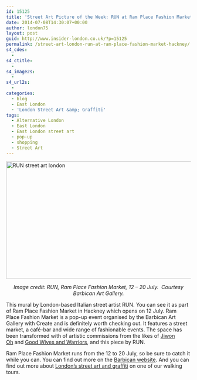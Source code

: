 ```yaml
---
id: 15125
title: 'Street Art Picture of the Week: RUN at Ram Place Fashion Market, Hackney'
date: 2014-07-08T14:30:07+00:00
author: london75
layout: post
guid: http://www.insider-london.co.uk/?p=15125
permalink: /street-art-london-run-at-ram-place-fashion-market-hackney/
s4_cdes:
  - 
s4_ctitle:
  - 
s4_image2s:
  - 
s4_url2s:
  - 
categories:
  - blog
  - East London
  - 'London Street Art &amp; Graffiti'
tags:
  - Alternative London
  - East London
  - East London street art
  - pop-up
  - shopping
  - Street Art
---
```

[<img class="size-full wp-image-15127 aligncenter" src="http://www.insider-london.co.uk/wp-content/uploads/2014/07/13.-RUN.jpg" alt="RUN street art london" width="569" height="320" />](http://www.insider-london.co.uk/wp-content/uploads/2014/07/13.-RUN.jpg)

<p style="text-align: center;">
  <em>Image credit: RUN, Ram Place Fashion Market, 12 – 20 July.  Courtesy Barbican Art Gallery.</em>
</p>

This mural by London-based Italian street artist RUN. You can see it as part of Ram Place Fashion Market in Hackney which opens on 12 July. Ram Place Fashion Market is a pop-up event organised by the Barbican Art Gallery with Create and is definitely worth checking out. It features a street market, a café-bar and wide range of fashionable events. The space has been transformed with of artistic commissions from the likes of <a href="http://jiwono.blogspot.co.uk/" target="_blank">Jiwon Oh</a> and <a href="http://www.centralillustration.com/illustrators/good-wives-and-warriors" target="_blank">Good Wives and Warriors</a>, and this piece by RUN.

Ram Place Fashion Market runs from the 12 to 20 July, so be sure to catch it while you can. You can find out more on the <a href="http://www.barbican.org.uk/artgallery/event-detail.asp?ID=16304" target="_blank">Barbican website</a>. And you can find out more about <a href="http://www.insider-london.co.uk/london-graffiti-artists-walking-tours/" target="_blank">London&#8217;s street art and graffiti</a> on one of our walking tours.